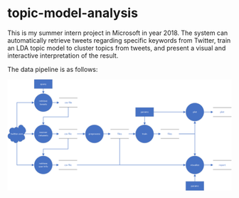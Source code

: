 # topic-model-analysis

This is my summer intern project in Microsoft in year 2018. The system can automatically retrieve tweets regarding specific keywords from Twitter, train an LDA topic model to cluster topics from tweets, and present a visual and interactive interpretation of the result.

The data pipeline is as follows:

![Data Pipeline](data_pipeline.png)
